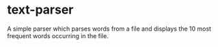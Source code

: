 # text-parser
A simple parser which parses words from a file and displays the 10 most frequent words occurring in the file. 
